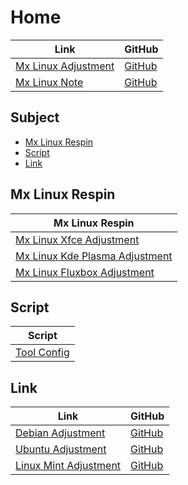 

# Home

| Link | GitHub |
| ---- | ------ |
| [Mx Linux Adjustment](https://samwhelp.github.io/mxlinux-adjustment/) | [GitHub](https://github.com/samwhelp/mxlinux-adjustment) |
| [Mx Linux Note](https://samwhelp.github.io/note-about-mxlinux/) | [GitHub](https://github.com/samwhelp/note-about-mxlinux) |




## Subject

* [Mx Linux Respin](#mx-linux-respin)
* [Script](#script)
* [Link](#link)




## Mx Linux Respin

| Mx Linux Respin |
| --------------- |
| [Mx Linux Xfce Adjustment](https://github.com/samwhelp/mxlinux-xfce-adjustment) |
| [Mx Linux Kde Plasma Adjustment](https://github.com/samwhelp/mxlinux-kde-plasma-adjustment) |
| [Mx Linux Fluxbox Adjustment](https://github.com/samwhelp/mxlinux-fluxbox-adjustment) |




## Script

| Script |
| ------ |
| [Tool Config](https://github.com/samwhelp/mxlinux-adjustment/tree/main/prototype/main/tool-config/part) |




## Link

| Link | GitHub |
| ---- | ------ |
| [Debian Adjustment](https://samwhelp.github.io/debian-adjustment/) | [GitHub](https://github.com/samwhelp/debian-adjustment) |
| [Ubuntu Adjustment](https://samwhelp.github.io/ubuntu-adjustment/) | [GitHub](https://github.com/samwhelp/ubuntu-adjustment) |
| [Linux Mint Adjustment](https://samwhelp.github.io/linuxmint-adjustment/) | [GitHub](https://github.com/samwhelp/linuxmint-adjustment) |
